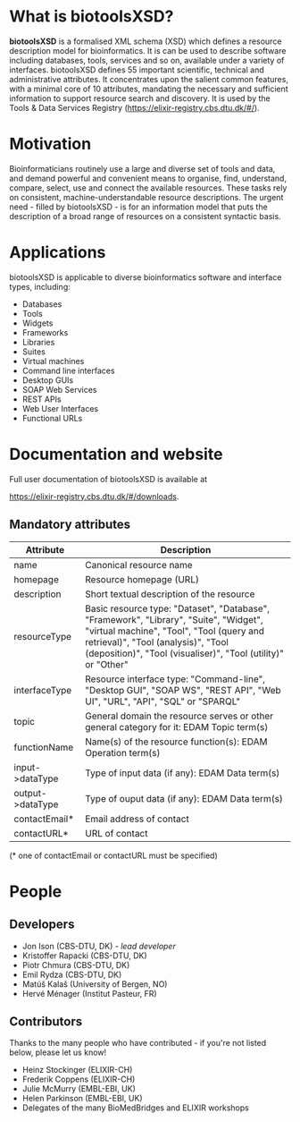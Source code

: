 # What is biotoolsXSD?
**biotoolsXSD** is a formalised XML schema (XSD) which defines a resource description model for bioinformatics.  It is can be used to describe software including databases, tools, services and so on, available under a variety of interfaces.  biotoolsXSD defines 55 important scientific, technical and administrative attributes.  It concentrates upon the salient common features, with a minimal core of 10 attributes, mandating the necessary and sufficient information to support resource search and discovery.  It is used by the Tools & Data Services Registry (https://elixir-registry.cbs.dtu.dk/#/).  

# Motivation
Bioinformaticians routinely use a large and diverse set of tools and data, and demand powerful and convenient means to organise, find, understand, compare, select, use and connect the available resources. These tasks rely on consistent, machine-understandable resource descriptions. The urgent need - filled by biotoolsXSD - is for an information model that puts the description of a broad range of resources  on a consistent syntactic basis.

# Applications 
biotoolsXSD is applicable to diverse bioinformatics software and interface types, including:
* Databases
* Tools	
* Widgets	
* Frameworks	
* Libraries	
* Suites	
* Virtual machines	
* Command line interfaces
* Desktop GUIs
* SOAP Web Services
* REST APIs
* Web User Interfaces
* Functional URLs


# Documentation and website

Full user documentation of biotoolsXSD is available at 

https://elixir-registry.cbs.dtu.dk/#/downloads.


## Mandatory attributes
Attribute | Description
--------- | -----------
name | Canonical resource name
homepage | Resource homepage (URL)
description | Short textual description of the resource
resourceType | Basic resource type: "Dataset", "Database",  "Framework", "Library", "Suite", "Widget", "virtual machine", "Tool", "Tool (query and retrieval)", "Tool (analysis)", "Tool (deposition)", "Tool (visualiser)", "Tool (utility)" or "Other"
interfaceType | Resource interface type: "Command-line", "Desktop GUI", "SOAP WS", "REST API", "Web UI", "URL", "API", "SQL" or "SPARQL"
topic | General domain the resource serves or other general category for it: EDAM Topic term(s)
functionName | Name(s) of the resource function(s): EDAM Operation term(s)
input->dataType | Type of input data (if any): EDAM Data term(s)
output->dataType | Type of ouput data (if any): EDAM Data term(s)
contactEmail* | Email address of contact
contactURL* | URL of contact

(* one of contactEmail or contactURL must be specified)



# People

## Developers
* Jon Ison (CBS-DTU, DK) *- lead developer*
* Kristoffer Rapacki (CBS-DTU, DK)
* Piotr Chmura (CBS-DTU, DK)
* Emil Rydza (CBS-DTU, DK)
* Matúš Kalaš (University of Bergen, NO)
* Hervé Ménager (Institut Pasteur, FR) 

## Contributors
Thanks to the many people who have contributed - if you're not listed below, please let us know!
* Heinz Stockinger (ELIXIR-CH)
* Frederik Coppens (ELIXIR-CH)
* Julie McMurry (EMBL-EBI, UK)
* Helen Parkinson (EMBL-EBI, UK)
* Delegates of the many BioMedBridges and ELIXIR workshops 

